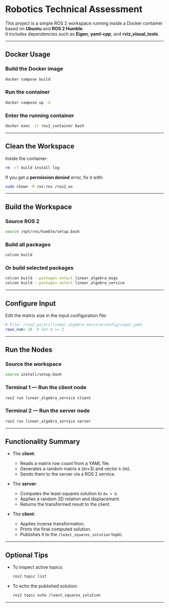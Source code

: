 # Robotics Technical Assessment

This project is a simple ROS 2 workspace running inside a Docker container based on **Ubuntu** and **ROS 2 Humble**.  
It includes dependencies such as **Eigen**, **yaml-cpp**, and **rviz_visual_tools**.

---

## Docker Usage

### Build the Docker image
```bash
docker compose build
```

### Run the container
```bash
docker compose up -d
```

### Enter the running container
```bash
docker exec -it ros2_container bash
```

---

## Clean the Workspace

Inside the container:
```bash
rm -rf build install log
```

If you get a **permission denied** error, fix it with:
```bash
sudo chown -R ros:ros /ros2_ws
```

---

## Build the Workspace

### Source ROS 2
```bash
source /opt/ros/humble/setup.bash
```

### Build all packages
```bash
colcon build
```

### Or build selected packages
```bash
colcon build --packages-select linear_algebra_msgs
colcon build --packages-select linear_algebra_service
```

---

## Configure Input

Edit the matrix size in the input configuration file:
```yaml
# File: /ros2_ws/src/linear_algebra_service/config/input.yaml
rows_num: 10  # Set m >= 3
```

---

## Run the Nodes

### Source the workspace
```bash
source install/setup.bash
```

### Terminal 1 — Run the client node
```bash
ros2 run linear_algebra_service client
```

### Terminal 2 — Run the server node
```bash
ros2 run linear_algebra_service server
```



---

## Functionality Summary

- The **client**:
  - Reads a matrix row count from a YAML file.
  - Generates a random matrix `A` (m×3) and vector `b` (m).
  - Sends them to the server via a ROS 2 service.

- The **server**:
  - Computes the least-squares solution to `Ax ≈ b`.
  - Applies a random 3D rotation and displacement.
  - Returns the transformed result to the client.

- The **client**:
  - Applies inverse transformation.
  - Prints the final computed solution.
  - Publishes it to the `/least_squares_solution` topic.

---

## Optional Tips

- To inspect active topics:
  ```bash
  ros2 topic list
  ```

- To echo the published solution:
  ```bash
  ros2 topic echo /least_squares_solution
  ```

---